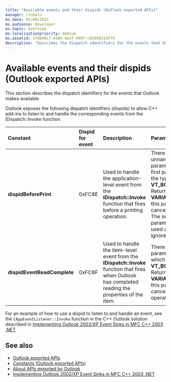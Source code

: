```yaml
---
title: "Available events and their dispids (Outlook exported APIs)"
manager: lindalu
ms.date: 02/09/2022
ms.audience: Developer
ms.topic: overview
ms.localizationpriority: medium
ms.assetid: 1fd848c7-038e-4e2f-8997-c8509b31df79
description: "Describes the dispatch identifiers for the events that Outlook makes available."
---
```


# Available events and their dispids (Outlook exported APIs)

This section describes the dispatch identifiers for the events that Outlook makes available.
  
Outlook exposes the following dispatch identifiers (dispids) to allow C++ add-ins to listen to and handle the corresponding events from the IDispatch::Invoke <!--(/previous-versions/windows/desktop/api/oaidl/nf-oaidl-idispatch-invoke.md)--> function.
  
|**Constant**|**Dispid for event**|**Description**|**Parameters**|**Remarks**|
|:-----|:-----|:-----|:-----|:-----|
|**dispidBeforePrint**  |0xFC8E  |Used to handle the application-level event from the **IDispatch::Invoke** function that fires before a printing operation. | There are 2 unnamed parameters:    The first parameter is of the type **VT_BOOL\|VT_BREF**. Return **VARIANT_TRUE** in this parameter to cancel the event.  The second parameter is not used and should be ignored. |This dispid is available since Outlook 2010. |
|**dispidEventReadComplete**  |0xFC8F  |Used to handle the item-level event from the **IDispatch::Invoke** function that fires when Outlook has completed reading the properties of the item. |There is only one parameter _Cancel_ which is of the type **VT_BOOL\|VT_BREF**. Return **VARIANT_TRUE** in this parameter to cancel the read operation. |This dispid is available since Outlook 2010. This event corresponds to the Exchange Client Extensions (ECE) event **IExchExtMessageEvents::OnReadComplete**, and also to the **ReadComplete** event that has been added to the object model since Outlook 2013. |

For an example of how to use a dispid to listen to and handle an event, see the `CAppEventListener::Invoke` function in the C++ Outlook solution described in [Implementing Outlook 2002/XP Event Sinks in MFC C++ 2003 .NET](https://www.codeproject.com/Articles/4230/Implementing-Outlook-2002-XP-Event-Sinks-in-MFC-C).
  
## See also

- [Outlook exported APIs](outlook-exported-apis.md)
- [Constants (Outlook exported APIs)](constants-outlook-exported-apis.md)
- [About APIs exported by Outlook](about-apis-exported-by-outlook.md)
- [Implementing Outlook 2002/XP Event Sinks in MFC C++ 2003 .NET](https://www.codeproject.com/Articles/4230/Implementing-Outlook-2002-XP-Event-Sinks-in-MFC-C)
